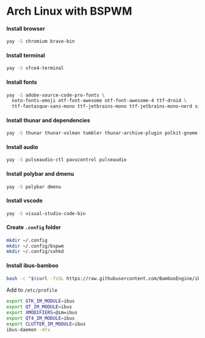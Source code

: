 # Arch Linux with BSPWM

#### Install browser

```sh
yay -S chromium brave-bin
```

#### Install terminal

```sh
yay -S xfce4-terminal
```

#### Install fonts

```sh
yay -S adobe-source-code-pro-fonts \
  noto-fonts-emoji otf-font-awesome otf-font-awesome-4 ttf-droid \
  ttf-fantasque-sans-mono ttf-jetbrains-mono ttf-jetbrains-mono-nerd siji-ttf
```

#### Install thunar and dependencies

```sh
yay -S thunar thunar-volman tumbler thunar-archive-plugin polkit-gnome xarchiver unzip
```

#### Install audio

```sh
yay -S pulseaudio-ctl pavucontrol pulseaudio
```

#### Install polybar and dmenu

```sh
yay -S polybar dmenu 
```

#### Install vscode

```sh
yay -S visual-studio-code-bin
```

#### Create `.config` folder

```sh
mkdir ~/.config
mkdir ~/.config/bspwm
mkdir ~/.config/sxhkd
```

#### Install ibus-bamboo

```sh
bash -c "$(curl -fsSL https://raw.githubusercontent.com/BambooEngine/ibus-bamboo/master/archlinux/install.sh)"
```

Add to `/etc/profile`

```sh
export GTK_IM_MODULE=ibus
export QT_IM_MODULE=ibus
export XMODIFIERS=@im=ibus
export QT4_IM_MODULE=ibus
export CLUTTER_IM_MODULE=ibus
ibus-daemon -drx
```
